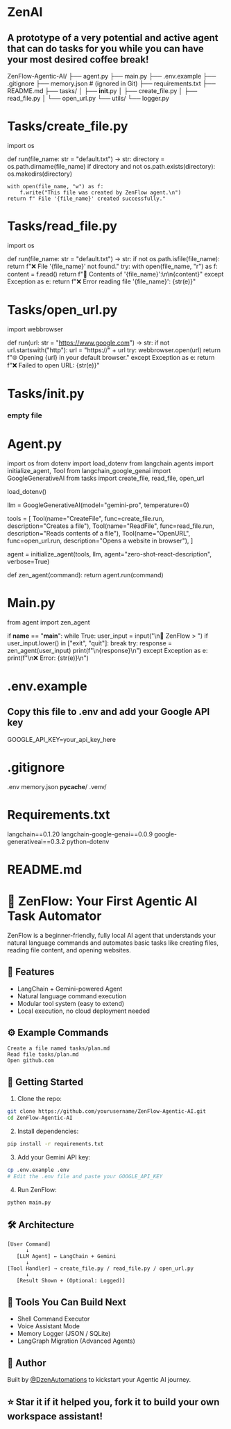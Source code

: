 # ZenAI
## A prototype of a very potential and active agent that can do tasks for you while you can have your most desired coffee break!

ZenFlow-Agentic-AI/
├── agent.py
├── main.py
├── .env.example
├── .gitignore
├── memory.json  # (ignored in Git)
├── requirements.txt
├── README.md
├── tasks/
│   ├── __init__.py
│   ├── create_file.py
│   ├── read_file.py
│   └── open_url.py
└── utils/
    └── logger.py

# Tasks/create_file.py
import os

def run(file_name: str = "default.txt") -> str:
    directory = os.path.dirname(file_name)
    if directory and not os.path.exists(directory):
        os.makedirs(directory)

    with open(file_name, "w") as f:
        f.write("This file was created by ZenFlow agent.\n")
    return f" File '{file_name}' created successfully."

# Tasks/read_file.py
import os

def run(file_name: str = "default.txt") -> str:
    if not os.path.isfile(file_name):
        return f"❌ File '{file_name}' not found."
    try:
        with open(file_name, "r") as f:
            content = f.read()
        return f"📄 Contents of '{file_name}':\n\n{content}"
    except Exception as e:
        return f"❌ Error reading file '{file_name}': {str(e)}"

# Tasks/open_url.py
import webbrowser

def run(url: str = "https://www.google.com") -> str:
    if not url.startswith("http"):
        url = "https://" + url
    try:
        webbrowser.open(url)
        return f"🌐 Opening {url} in your default browser."
    except Exception as e:
        return f"❌ Failed to open URL: {str(e)}"

# Tasks/__init__.py
### empty file

# Agent.py
import os
from dotenv import load_dotenv
from langchain.agents import initialize_agent, Tool
from langchain_google_genai import GoogleGenerativeAI
from tasks import create_file, read_file, open_url

load_dotenv()

llm = GoogleGenerativeAI(model="gemini-pro", temperature=0)

tools = [
    Tool(name="CreateFile", func=create_file.run, description="Creates a file"),
    Tool(name="ReadFile", func=read_file.run, description="Reads contents of a file"),
    Tool(name="OpenURL", func=open_url.run, description="Opens a website in browser"),
]

agent = initialize_agent(tools, llm, agent="zero-shot-react-description", verbose=True)

def zen_agent(command):
    return agent.run(command)

# Main.py
from agent import zen_agent

if __name__ == "__main__":
    while True:
        user_input = input("\n🤖 ZenFlow > ")
        if user_input.lower() in ["exit", "quit"]:
            break
        try:
            response = zen_agent(user_input)
            print(f"\n{response}\n")
        except Exception as e:
            print(f"\n❌ Error: {str(e)}\n")

# .env.example 
## Copy this file to .env and add your Google API key
GOOGLE_API_KEY=your_api_key_here

# .gitignore
.env
memory.json
__pycache__/
.venv/

# Requirements.txt
langchain==0.1.20
langchain-google-genai==0.0.9
google-generativeai==0.3.2
python-dotenv

# README.md 
# 🤖 ZenFlow: Your First Agentic AI Task Automator

ZenFlow is a beginner-friendly, fully local AI agent that understands your natural language commands and automates basic tasks like creating files, reading file content, and opening websites.

## 🌟 Features
- LangChain + Gemini-powered Agent
- Natural language command execution
- Modular tool system (easy to extend)
- Local execution, no cloud deployment needed

## ⚙️ Example Commands
```
Create a file named tasks/plan.md
Read file tasks/plan.md
Open github.com
```

## 🚀 Getting Started
1. Clone the repo:
```bash
git clone https://github.com/yourusername/ZenFlow-Agentic-AI.git
cd ZenFlow-Agentic-AI
```

2. Install dependencies:
```bash
pip install -r requirements.txt
```

3. Add your Gemini API key:
```bash
cp .env.example .env
# Edit the .env file and paste your GOOGLE_API_KEY
```

4. Run ZenFlow:
```bash
python main.py
```

## 🛠️ Architecture
```
[User Command]
      ↓
   [LLM Agent] ← LangChain + Gemini
      ↓
[Tool Handler] → create_file.py / read_file.py / open_url.py
      ↓
   [Result Shown + (Optional: Logged)]
```

## 📁 Tools You Can Build Next
- Shell Command Executor
- Voice Assistant Mode
- Memory Logger (JSON / SQLite)
- LangGraph Migration (Advanced Agents)

## 🧠 Author
Built by [@DzenAutomations](https://linkedin.com/in/your-link) to kickstart your Agentic AI journey.

## ⭐ Star it if it helped you, fork it to build your own workspace assistant!
